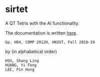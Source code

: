 # sirtet
A QT Tetris with the AI functionality.

The documentation is written [here](https://drive.google.com/file/d/1kGutmrSgrtaK6aHmYOVynwpOzbv-_EFj/view?usp=sharing).

```
Gp. H04, COMP 2012H, HKUST, Fall 2018-19
```
by (in alphabetical order)
```
HSU, Shang Ling
HUANG, Yi Feng
LEE, Pin Hung
```
